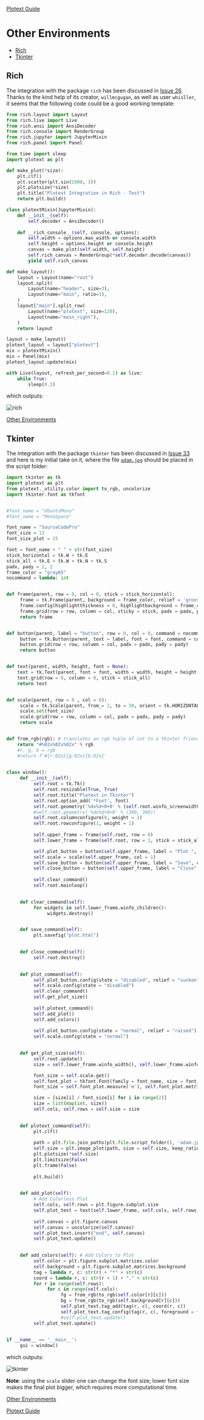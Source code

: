 [Plotext Guide](https://github.com/piccolomo/plotext#guide)

# Other Environments
- [Rich](https://github.com/piccolomo/plotext/blob/master/readme/environments.md#rich)
- [Tkinter](https://github.com/piccolomo/plotext/blob/master/readme/environments.md#tkinter)


## Rich

The integration with the package `rich` has been discussed in [Issue 26](https://github.com/piccolomo/plotext/issues/26). Thanks to the kind help of its creator, `willmcgugan`, as well as user `whisller`, it seems that the following code could be a good working template:

```python
from rich.layout import Layout
from rich.live import Live
from rich.ansi import AnsiDecoder
from rich.console import RenderGroup
from rich.jupyter import JupyterMixin
from rich.panel import Panel

from time import sleep
import plotext as plt

def make_plot(*size):
    plt.clf()
    plt.scatter(plt.sin(1000, 3))
    plt.plotsize(*size)
    plt.title("Plotext Integration in Rich - Test")
    return plt.build()

class plotextMixin(JupyterMixin):
    def __init__(self):
        self.decoder = AnsiDecoder()
        
    def __rich_console__(self, console, options):
        self.width = options.max_width or console.width
        self.height = options.height or console.height
        canvas = make_plot(self.width, self.height)
        self.rich_canvas = RenderGroup(*self.decoder.decode(canvas))
        yield self.rich_canvas

def make_layout():
    layout = Layout(name="root")
    layout.split(
        Layout(name="header", size=3),
        Layout(name="main", ratio=1),
    )
    layout["main"].split_row(
        Layout(name="plotext", size=120),
        Layout(name="main_right"),
    )
    return layout

layout = make_layout()
plotext_layout = layout["plotext"]
mix = plotextMixin()
mix = Panel(mix)
plotext_layout.update(mix)

with Live(layout, refresh_per_second=0.1) as live:
    while True:
        sleep(0.1)
```
which outputs:

![rich](https://raw.githubusercontent.com/piccolomo/plotext/master/images/rich.png)

[Other Environments](https://github.com/piccolomo/plotext/blob/master/readme/environments.md#other-environments)


## Tkinter

The integration with the package `tkinter` has been discussed in [Issue 33](https://github.com/piccolomo/plotext/issues/33) and here is my initial take on it, where the file [`adam.jpg`](https://raw.githubusercontent.com/piccolomo/plotext/master/images/adam.jpg) should be placed in the script folder:

```python
import tkinter as tk
import plotext as plt
from plotext._utility.color import to_rgb, uncolorize
import tkinter.font as tkfont


#font_name = "UbuntuMono"
#font_name = "MonoSpace"

font_name = "SourceCodePro"
font_size = 13
font_size_plot = 25

font = font_name + " " + str(font_size)
stick_horizontal = tk.W + tk.E
stick_all = tk.E + tk.W + tk.N + tk.S
padx, pady = 2, 2
frame_color = "gray85"
nocommand = lambda: int


def frame(parent, row = 0, col = 0, stick = stick_horizontal):
     frame = tk.Frame(parent, background = frame_color, relief = 'groove', bd = 0)
     frame.config(highlightthickness = 0, highlightbackground = frame_color)
     frame.grid(row = row, column = col, sticky = stick, padx = padx, pady = pady)
     return frame


def button(parent, label = "button", row = 0, col = 0, command = nocommand):
     button = tk.Button(parent, text = label, font = font, command = command, relief = "raised", state = "normal", background = frame_color)
     button.grid(row = row, column = col, padx = padx, pady = pady)
     return button


def text(parent, width, height, font = None):
    text = tk.Text(parent, font = font, width = width, height = height, wrap = tk.NONE)
    text.grid(row = 0, column = 0, stick = stick_all)
    return text


def scale(parent, row = 0 , col = 0):
     scale = tk.Scale(parent, from_= 2, to = 30, orient = tk.HORIZONTAL, font = font, length = 300)
     scale.set(font_size)
     scale.grid(row = row, column = col, padx = padx, pady = pady)
     return scale


def from_rgb(rgb): # translates an rgb tuple of int to a tkinter friendly color code
    return "#%02x%02x%02x" % rgb
    #r, g, b = rgb
    #return f'#{r:02x}{g:02x}{b:02x}'

    
class window():
     def __init__(self):
          self.root = tk.Tk()
          self.root.resizable(True, True)
          self.root.title("Plotext in Tkinter")
          self.root.option_add('*Font', font)
          self.root.geometry('%dx%d+0+0' % (self.root.winfo_screenwidth(), self.root.winfo_screenheight()))
          #self.root.geometry('%dx%d+0+0' % (300, 300))
          self.root.columnconfigure(0, weight = 1)
          self.root.rowconfigure(1, weight = 1)
          
          self.upper_frame = frame(self.root, row = 0)
          self.lower_frame = frame(self.root, row = 1, stick = stick_all)

          self.plot_button = button(self.upper_frame, label = "Plot ", command = self.plot_command, col = 0)
          self.scale = scale(self.upper_frame, col = 1)
          self.save_button = button(self.upper_frame, label = "Save", command = self.save_command, col = 2)
          self.close_button = button(self.upper_frame, label = "Close", command = self.close_command, col = 3)
          
          self.clear_command()
          self.root.mainloop()

          
     def clear_command(self):
          for widgets in self.lower_frame.winfo_children():
               widgets.destroy()


     def save_command(self):
          plt.savefig("plot.html")

          
     def close_command(self):
          self.root.destroy()

          
     def plot_command(self):
          self.plot_button.config(state = "disabled", relief = "sunken")
          self.scale.config(state = "disabled")
          self.clear_command()
          self.get_plot_size()
          
          self.plotext_command()
          self.add_plot()
          self.add_colors()
          
          self.plot_button.config(state = "normal", relief = "raised")
          self.scale.config(state = "normal")

          
     def get_plot_size(self):
          self.root.update()
          size = self.lower_frame.winfo_width(), self.lower_frame.winfo_height()

          font_size = self.scale.get()
          self.font_plot = tkfont.Font(family = font_name, size = font_size)
          font_size = self.font_plot.measure('m'), self.font_plot.metrics('linespace')# in pixels

          size = [size[i] / font_size[i] for i in range(2)]
          size = list(map(int, size))
          self.cols, self.rows = self.size = size

          
     def plotext_command(self):
          plt.clf()
          
          path = plt.file.join_paths(plt.file.script_folder(), 'adam.jpg')
          self.size = plt.image_plot(path, size = self.size, keep_ratio = False)
          plt.plotsize(*self.size)
          plt.limitsize(False)
          plt.frame(False)
          
          plt.build()

          
     def add_plot(self):
          # Add Colorless Plot 
          self.cols, self.rows = plt.figure.subplot.size
          self.plot_text = text(self.lower_frame, self.cols, self.rows, font = self.font_plot)
          
          self.canvas = plt.figure.canvas
          self.canvas = uncolorize(self.canvas)
          self.plot_text.insert("end", self.canvas)
          self.plot_text.update()

          
     def add_colors(self): # Add Colors to Plot
          self.color = plt.figure.subplot.matrices.color
          self.background = plt.figure.subplot.matrices.background
          tag = lambda r, c: str(r) + "*" + str(c)
          coord = lambda r, c: str(r + 1) + "." + str(c)
          for r in range(self.rows):
               for c in range(self.cols):
                    fg = from_rgb(to_rgb(self.color[r][c]))
                    bg = from_rgb(to_rgb(self.background[r][c]))
                    self.plot_text.tag_add(tag(r, c), coord(r, c))
                    self.plot_text.tag_config(tag(r, c), foreground = fg, background = bg)
                    #self.plot_text.update()
          self.plot_text.update()

          
if __name__ == '__main__':        
     gui = window()
```
which outputs:

![tkinter](https://raw.githubusercontent.com/piccolomo/plotext/master/images/tkinter.png)

**Note**: using the `scale` slider one can change the font size; lower font size makes the final plot bigger, which requires more computational time.

[Other Environments](https://github.com/piccolomo/plotext/blob/master/readme/environments.md#other-environments)

[Plotext Guide](https://github.com/piccolomo/plotext#guide)

